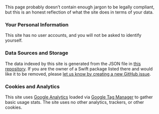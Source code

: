 This page probably doesn’t contain enough jargon to be legally compliant, but this is an honest reflection of what the site does in terms of your data.

### Your Personal Information

This site has no user accounts, and you will not be asked to identify yourself.

### Data Sources and Storage

The data indexed by this site is generated from the JSON file in [this repository](https://github.com/daveverwer/SwiftPMLibrary/). If you are the owner of a Swift package listed there and would like it to be removed, please [let us know by creating a new GitHub issue](https://github.com/daveverwer/SwiftPMLibrary/issues/new).

### Cookies and Analytics

This site uses [Google Analytics](https://analytics.google.com) loaded via [Google Tag Manager](https://tagmanager.google.com) to gather basic usage stats. The site uses no other analytics, trackers, or other cookies.
